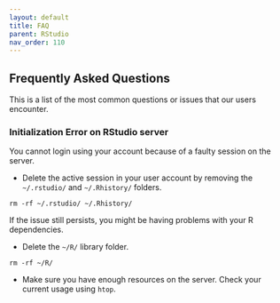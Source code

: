 ```yaml
---
layout: default
title: FAQ
parent: RStudio
nav_order: 110
---
```


## Frequently Asked Questions

This is a list of the most common questions or issues that our users encounter.

### Initialization Error on RStudio server

You cannot login using your account because of a faulty session on the server.

- Delete the active session in your user account by removing the `~/.rstudio/` and `~/.Rhistory/` folders.

```shell
rm -rf ~/.rstudio/ ~/.Rhistory/
```

If the issue still persists, you might be having problems with your R dependencies.

- Delete the `~/R/` library folder.

```shell
rm -rf ~/R/
```

- Make sure you have enough resources on the server. Check your current usage using `htop`.
